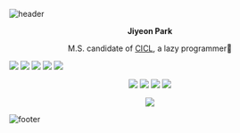 ![header](https://capsule-render.vercel.app/api?type=wave&color=F7CAC9&height=75&section=header&text=Hello%20World!&fontColor=6A6363&fontSize=30)    

<p align = "center"><b>Jiyeon Park</b></p>

<p align = "center">M.S. candidate of <a href="http://cctl.jnu.ac.kr">CICL</a>, a lazy programmer🐾</p>

<p align = "left"> <img src="https://img.shields.io/badge/Research%20Area-F7CAC9?style=for-the-badge&"/> <img src="https://img.shields.io/badge/Channel%20Coding-6A6363?style=flat-square&"/> <img src="https://img.shields.io/badge/Deep%20Learning-6A6363?style=flat-square&"/> <img src="https://img.shields.io/badge/5G%20Communication-6A6363?style=flat-square&"/> <img src="https://img.shields.io/badge/Bioinformatics-6A6363?style=flat-square&"/></p>

<p align = "center"> <img src="https://img.shields.io/badge/Programming%20Language-92A8D1?style=for-the-badge&"/> <img src="https://img.shields.io/badge/c%20-%2300599C.svg?&style=for-the-badge&logo=c&logoColor=white"/> <img src="https://img.shields.io/badge/c++%20-%2300599C.svg?&style=for-the-badge&logo=c%2B%2B&ogoColor=white"/> <img src="https://img.shields.io/badge/python%20-%2314354C.svg?&style=for-the-badge&logo=python&logoColor=white"/> </p>

<p align = "center"><img align="center" src="https://github-readme-stats.vercel.app/api/top-langs/?username=PParkJy&layout=compact&theme=gruvbox&repo=github-readme-stats" /></p>



![footer](https://capsule-render.vercel.app/api?type=wave&color=92A8D1&height=75&section=footer)  








